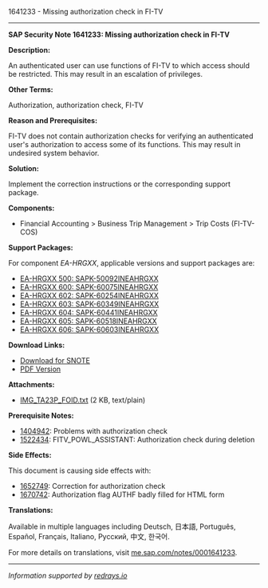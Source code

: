 1641233 - Missing authorization check in FI-TV

---

**SAP Security Note 1641233: Missing authorization check in FI-TV**

**Description:**

An authenticated user can use functions of FI-TV to which access should be restricted. This may result in an escalation of privileges.

**Other Terms:**

Authorization, authorization check, FI-TV

**Reason and Prerequisites:**

FI-TV does not contain authorization checks for verifying an authenticated user's authorization to access some of its functions. This may result in undesired system behavior.

**Solution:**

Implement the correction instructions or the corresponding support package.

**Components:**

- Financial Accounting > Business Trip Management > Trip Costs (FI-TV-COS)

**Support Packages:**

For component *EA-HRGXX*, applicable versions and support packages are:

- [EA-HRGXX 500: SAPK-50092INEAHRGXX](https://me.sap.com/supportpackage/SAPK-50092INEAHRGXX)
- [EA-HRGXX 600: SAPK-60075INEAHRGXX](https://me.sap.com/supportpackage/SAPK-60075INEAHRGXX)
- [EA-HRGXX 602: SAPK-60254INEAHRGXX](https://me.sap.com/supportpackage/SAPK-60254INEAHRGXX)
- [EA-HRGXX 603: SAPK-60349INEAHRGXX](https://me.sap.com/supportpackage/SAPK-60349INEAHRGXX)
- [EA-HRGXX 604: SAPK-60441INEAHRGXX](https://me.sap.com/supportpackage/SAPK-60441INEAHRGXX)
- [EA-HRGXX 605: SAPK-60518INEAHRGXX](https://me.sap.com/supportpackage/SAPK-60518INEAHRGXX)
- [EA-HRGXX 606: SAPK-60603INEAHRGXX](https://me.sap.com/supportpackage/SAPK-60603INEAHRGXX)

**Download Links:**

- [Download for SNOTE](https://notesdownloads.sap.com/note/0040000009745032017)
- [PDF Version](https://userapps.support.sap.com/sap/support/sfm/notes/print/0001641233?language=en-US&token=4011514DF767BF10BC077D4C07359C8F)

**Attachments:**

- [IMG_TA23P_FOID.txt](https://me.sap.com/support/sapnotes/public/services/attachment.htm?iv_key=012003146900000428552011&iv_version=0002&iv_guid=998C1990325DAD4DBC3BF8393D661A7C) (2 KB, text/plain)

**Prerequisite Notes:**

- [1404942](https://me.sap.com/notes/1404942): Problems with authorization check
- [1522434](https://me.sap.com/notes/1522434): FITV_POWL_ASSISTANT: Authorization check during deletion

**Side Effects:**

This document is causing side effects with:

- [1652749](https://me.sap.com/notes/1652749): Correction for authorization check
- [1670742](https://me.sap.com/notes/1670742): Authorization flag AUTHF badly filled for HTML form

**Translations:**

Available in multiple languages including Deutsch, 日本語, Português, Español, Français, Italiano, Русский, 中文, 한국어.

For more details on translations, visit [me.sap.com/notes/0001641233](https://me.sap.com/notes/0001641233).

---

*Information supported by [redrays.io](https://redrays.io)*